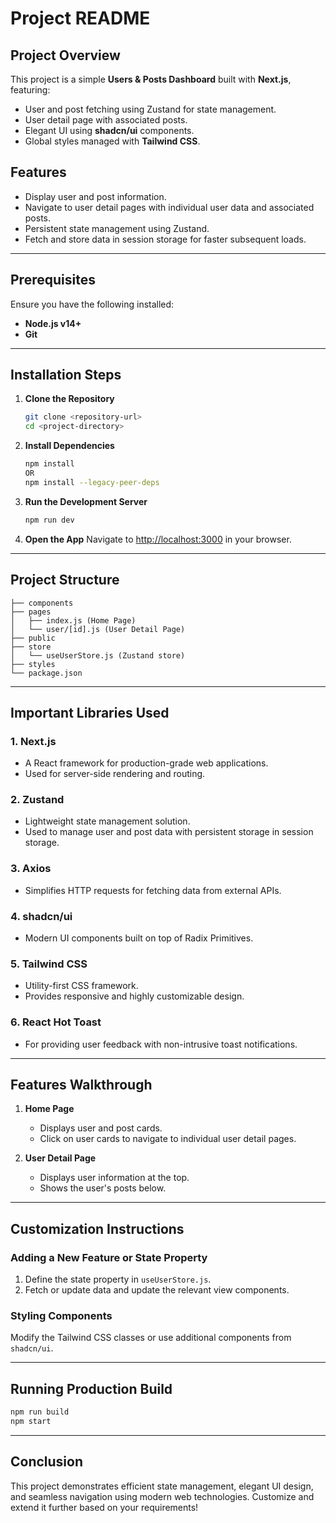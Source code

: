 # Project README

## Project Overview

This project is a simple **Users & Posts Dashboard** built with **Next.js**, featuring:

- User and post fetching using Zustand for state management.
- User detail page with associated posts.
- Elegant UI using **shadcn/ui** components.
- Global styles managed with **Tailwind CSS**.

## Features

- Display user and post information.
- Navigate to user detail pages with individual user data and associated posts.
- Persistent state management using Zustand.
- Fetch and store data in session storage for faster subsequent loads.

---

## Prerequisites

Ensure you have the following installed:

- **Node.js v14+**
- **Git**

---

## Installation Steps

1. **Clone the Repository**

   ```bash
   git clone <repository-url>
   cd <project-directory>
   ```

2. **Install Dependencies**

   ```bash
   npm install
   OR
   npm install --legacy-peer-deps
   ```

3. **Run the Development Server**

   ```bash
   npm run dev
   ```

4. **Open the App**
   Navigate to [http://localhost:3000](http://localhost:3000) in your browser.

---

## Project Structure

```
├── components
├── pages
│   ├── index.js (Home Page)
│   └── user/[id].js (User Detail Page)
├── public
├── store
│   └── useUserStore.js (Zustand store)
├── styles
└── package.json
```

---

## Important Libraries Used

### 1. **Next.js**

- A React framework for production-grade web applications.
- Used for server-side rendering and routing.

### 2. **Zustand**

- Lightweight state management solution.
- Used to manage user and post data with persistent storage in session storage.

### 3. **Axios**

- Simplifies HTTP requests for fetching data from external APIs.

### 4. **shadcn/ui**

- Modern UI components built on top of Radix Primitives.

### 5. **Tailwind CSS**

- Utility-first CSS framework.
- Provides responsive and highly customizable design.

### 6. **React Hot Toast**

- For providing user feedback with non-intrusive toast notifications.

---

## Features Walkthrough

1. **Home Page**

   - Displays user and post cards.
   - Click on user cards to navigate to individual user detail pages.

2. **User Detail Page**
   - Displays user information at the top.
   - Shows the user's posts below.

---

## Customization Instructions

### Adding a New Feature or State Property

1. Define the state property in `useUserStore.js`.
2. Fetch or update data and update the relevant view components.

### Styling Components

Modify the Tailwind CSS classes or use additional components from `shadcn/ui`.

---

## Running Production Build

```bash
npm run build
npm start
```

---

## Conclusion

This project demonstrates efficient state management, elegant UI design, and seamless navigation using modern web technologies. Customize and extend it further based on your requirements!
